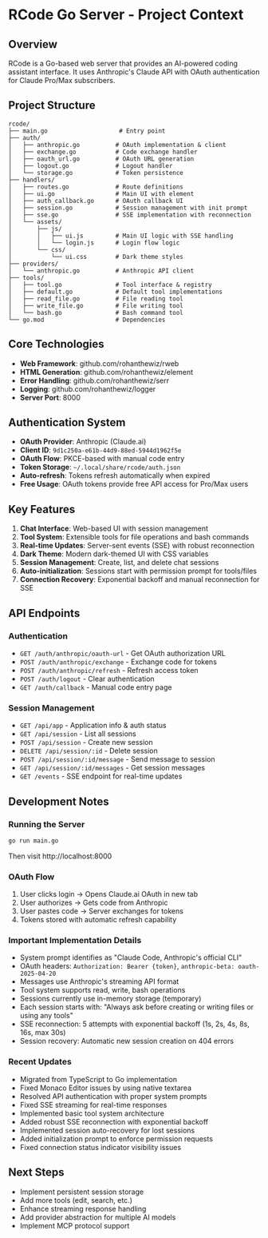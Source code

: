 # RCode Go Server - Project Context

## Overview
RCode is a Go-based web server that provides an AI-powered coding assistant interface. It uses Anthropic's Claude API with OAuth authentication for Claude Pro/Max subscribers.

## Project Structure
```
rcode/
├── main.go                    # Entry point
├── auth/
│   ├── anthropic.go          # OAuth implementation & client
│   ├── exchange.go           # Code exchange handler
│   ├── oauth_url.go          # OAuth URL generation
│   ├── logout.go             # Logout handler
│   └── storage.go            # Token persistence
├── handlers/
│   ├── routes.go             # Route definitions
│   ├── ui.go                 # Main UI with element
│   ├── auth_callback.go      # OAuth callback UI
│   ├── session.go            # Session management with init prompt
│   ├── sse.go                # SSE implementation with reconnection
│   └── assets/
│       ├── js/
│       │   ├── ui.js         # Main UI logic with SSE handling
│       │   └── login.js      # Login flow logic
│       └── css/
│           └── ui.css        # Dark theme styles
├── providers/
│   └── anthropic.go          # Anthropic API client
├── tools/
│   ├── tool.go               # Tool interface & registry
│   ├── default.go            # Default tool implementations
│   ├── read_file.go          # File reading tool
│   ├── write_file.go         # File writing tool
│   └── bash.go               # Bash command tool
└── go.mod                    # Dependencies
```

## Core Technologies
- **Web Framework**: github.com/rohanthewiz/rweb
- **HTML Generation**: github.com/rohanthewiz/element
- **Error Handling**: github.com/rohanthewiz/serr
- **Logging**: github.com/rohanthewiz/logger
- **Server Port**: 8000

## Authentication System
- **OAuth Provider**: Anthropic (Claude.ai)
- **Client ID**: `9d1c250a-e61b-44d9-88ed-5944d1962f5e`
- **OAuth Flow**: PKCE-based with manual code entry
- **Token Storage**: `~/.local/share/rcode/auth.json`
- **Auto-refresh**: Tokens refresh automatically when expired
- **Free Usage**: OAuth tokens provide free API access for Pro/Max users

## Key Features
1. **Chat Interface**: Web-based UI with session management
2. **Tool System**: Extensible tools for file operations and bash commands
3. **Real-time Updates**: Server-sent events (SSE) with robust reconnection
4. **Dark Theme**: Modern dark-themed UI with CSS variables
5. **Session Management**: Create, list, and delete chat sessions
6. **Auto-initialization**: Sessions start with permission prompt for tools/files
7. **Connection Recovery**: Exponential backoff and manual reconnection for SSE

## API Endpoints

### Authentication
- `GET /auth/anthropic/oauth-url` - Get OAuth authorization URL
- `POST /auth/anthropic/exchange` - Exchange code for tokens
- `POST /auth/anthropic/refresh` - Refresh access token
- `POST /auth/logout` - Clear authentication
- `GET /auth/callback` - Manual code entry page

### Session Management
- `GET /api/app` - Application info & auth status
- `GET /api/session` - List all sessions
- `POST /api/session` - Create new session
- `DELETE /api/session/:id` - Delete session
- `POST /api/session/:id/message` - Send message to session
- `GET /api/session/:id/messages` - Get session messages
- `GET /events` - SSE endpoint for real-time updates

## Development Notes

### Running the Server
```bash
go run main.go
```
Then visit http://localhost:8000

### OAuth Flow
1. User clicks login → Opens Claude.ai OAuth in new tab
2. User authorizes → Gets code from Anthropic
3. User pastes code → Server exchanges for tokens
4. Tokens stored with automatic refresh capability

### Important Implementation Details
- System prompt identifies as "Claude Code, Anthropic's official CLI"
- OAuth headers: `Authorization: Bearer {token}`, `anthropic-beta: oauth-2025-04-20`
- Messages use Anthropic's streaming API format
- Tool system supports read, write, bash operations
- Sessions currently use in-memory storage (temporary)
- Each session starts with: "Always ask before creating or writing files or using any tools"
- SSE reconnection: 5 attempts with exponential backoff (1s, 2s, 4s, 8s, 16s, max 30s)
- Session recovery: Automatic new session creation on 404 errors

### Recent Updates
- Migrated from TypeScript to Go implementation
- Fixed Monaco Editor issues by using native textarea
- Resolved API authentication with proper system prompts
- Fixed SSE streaming for real-time responses
- Implemented basic tool system architecture
- Added robust SSE reconnection with exponential backoff
- Implemented session auto-recovery for lost sessions
- Added initialization prompt to enforce permission requests
- Fixed connection status indicator visibility issues

## Next Steps
- Implement persistent session storage
- Add more tools (edit, search, etc.)
- Enhance streaming response handling
- Add provider abstraction for multiple AI models
- Implement MCP protocol support